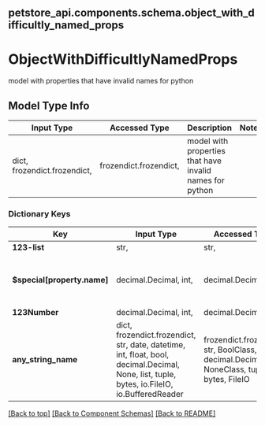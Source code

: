 <a name="top"></a>
## petstore_api.components.schema.object_with_difficultly_named_props
# ObjectWithDifficultlyNamedProps

model with properties that have invalid names for python

## Model Type Info
Input Type | Accessed Type | Description | Notes
------------ | ------------- | ------------- | -------------
dict, frozendict.frozendict,  | frozendict.frozendict,  | model with properties that have invalid names for python |

### Dictionary Keys
Key | Input Type | Accessed Type | Description | Notes
------------ | ------------- | ------------- | ------------- | -------------
**123-list** | str,  | str,  |  |
**$special[property.name]** | decimal.Decimal, int,  | decimal.Decimal,  |  | [optional] value must be a 64 bit integer
**123Number** | decimal.Decimal, int,  | decimal.Decimal,  |  | [optional]
**any_string_name** | dict, frozendict.frozendict, str, date, datetime, int, float, bool, decimal.Decimal, None, list, tuple, bytes, io.FileIO, io.BufferedReader | frozendict.frozendict, str, BoolClass, decimal.Decimal, NoneClass, tuple, bytes, FileIO | any string name can be used but the value must be the correct type | [optional]

[[Back to top]](#top) [[Back to Component Schemas]](../../../README.md#Component-Schemas) [[Back to README]](../../../README.md)